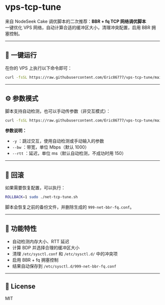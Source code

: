 # vps-tcp-tune

来自 NodeSeek Cake 调优脚本的二次推荐：**BBR + fq TCP 网络调优脚本**  
一键优化 VPS 网络，自动计算合适的缓冲区大小，清理冲突配置，启用 BBR 拥塞控制。

---

## 🚀 一键运行

在你的 VPS 上执行以下命令即可：

```bash
curl -fsSL https://raw.githubusercontent.com/Eric86777/vps-tcp-tune/main/net-tcp-tune.sh | sudo bash
```

---

## ⚙️ 参数模式

脚本支持自动检测，也可以手动传参数（非交互模式）：

```bash
curl -fsSL https://raw.githubusercontent.com/Eric86777/vps-tcp-tune/main/net-tcp-tune.sh | sudo bash -s -- -y --bw 1000 --rtt 80
```

**参数说明：**
- `-y` ：跳过交互，使用自动检测或手动输入的参数
- `--bw` ：带宽，单位 Mbps（默认 1000）
- `--rtt` ：延迟，单位 ms（默认自动检测，不成功时用 150）

---

## 🔄 回滚

如果需要恢复配置，可以执行：

```bash
ROLLBACK=1 sudo ./net-tcp-tune.sh
```

脚本会恢复之前的备份文件，并删除生成的 `999-net-bbr-fq.conf`。

---

## 📌 功能特性

- 自动检测内存大小、RTT 延迟
- 计算 BDP 并选择合理的缓冲区大小
- 清理 `/etc/sysctl.conf` 和 `/etc/sysctl.d/` 中的冲突项
- 启用 BBR + fq 拥塞控制
- 结果自动保存到 `/etc/sysctl.d/999-net-bbr-fq.conf`

---

## 📄 License

MIT